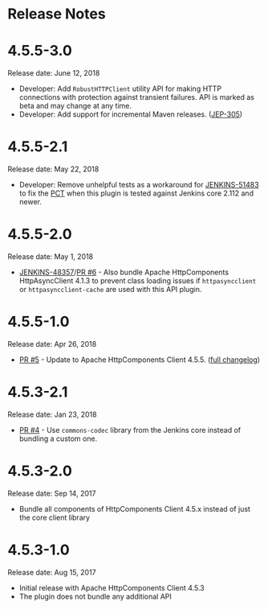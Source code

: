 Release Notes
===

# 4.5.5-3.0

Release date: June 12, 2018

* Developer: Add `RobustHTTPClient` utility API for making HTTP connections with protection against transient failures. API is marked as beta and may change at any time.
* Developer: Add support for incremental Maven releases. ([JEP-305](https://github.com/jenkinsci/jep/tree/master/jep/305))

# 4.5.5-2.1

Release date: May 22, 2018

* Developer: Remove unhelpful tests as a workaround for [JENKINS-51483](https://issues.jenkins-ci.org/browse/JENKINS-51483) to fix the [PCT](https://github.com/jenkinsci/plugin-compat-tester) when this plugin is tested against Jenkins core 2.112 and newer.

# 4.5.5-2.0

Release date: May 1, 2018

* [JENKINS-48357](https://issues.jenkins-ci.org/browse/JENKINS-48357)/[PR #6](https://github.com/jenkinsci/apache-httpcomponents-client-4-api-plugin/pull/6) - Also bundle Apache HttpComponents HttpAsyncClient 4.1.3 to prevent class loading issues if `httpasyncclient` or `httpasyncclient-cache` are used with this API plugin.

# 4.5.5-1.0

Release date: Apr 26, 2018

* [PR #5](https://github.com/jenkinsci/apache-httpcomponents-client-4-api-plugin/pull/5) -
Update to Apache HttpComponents Client 4.5.5. ([full changelog](https://github.com/apache/httpcomponents-client/blob/4.5.5/RELEASE_NOTES.txt))

# 4.5.3-2.1

Release date: Jan 23, 2018

* [PR #4](https://github.com/jenkinsci/apache-httpcomponents-client-4-api-plugin/pull/4) -
Use `commons-codec` library from the Jenkins core instead of bundling a custom one.

# 4.5.3-2.0

Release date: Sep 14, 2017

* Bundle all components of HttpComponents Client 4.5.x instead of just the core client library

# 4.5.3-1.0

Release date: Aug 15, 2017

* Initial release with Apache HttpComponents Client 4.5.3
* The plugin does not bundle any additional API


